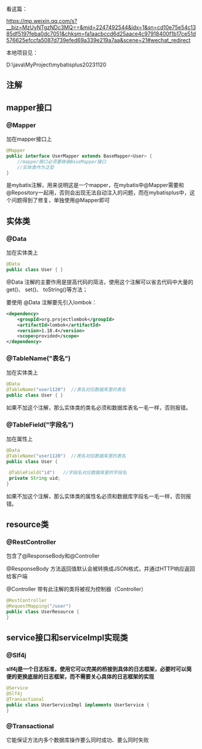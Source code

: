 看这篇：

https://mp.weixin.qq.com/s?__biz=MzUyNTgzNDc3MQ==&mid=2247492544&idx=1&sn=cd10e75e54c1385df5197feba0dc7051&chksm=fa1aacbccd6d25aace4c97918400f1b17ce51d576625efccfa5087d739efed69a339e219a7aa&scene=21#wechat_redirect

本地项目见：

D:\java\MyProject\mybatisplus20231120







## 注解

## mapper接口

### @Mapper

加在mapper接口上

```java
@Mapper
public interface UserMapper extends BaseMapper<User> {
    //mapper接口必须要继承BaseMapper接口
    //实体类作为泛型
}
```

​	是mybatis注解，用来说明这是一个mapper，在mybatis中@Mapper需要和@Repository一起用，否则会出现无法自动注入的问题，而在mybatisplus中，这个问题得到了修复，单独使用@Mapper即可

## 实体类

### @Data

加在实体类上

~~~java
@Data
public class User { }
~~~



  @Data 注解的主要作用是提高代码的简洁，使用这个注解可以省去代码中大量的get()、 set()、 toString()等方法；

要使用 @Data 注解要先引入lombok：

~~~xml
<dependency>
    <groupId>org.projectlombok</groupId>
    <artifactId>lombok</artifactId>
    <version>1.18.4</version>
    <scope>provided</scope>
</dependency>
~~~



### @TableName("表名")

加在实体类上

```java
@Data
@TableName("user1120")  //表名对应数据库里的表名
public class User { }
```

如果不加这个注解，那么实体类的类名必须和数据库表名一毛一样，否则报错。

### @TableField("字段名")

加在属性上

```java
@Data
@TableName("user1120")  //表名对应数据库里的表名
public class User {

 @TableField("id")   //字段名对应数据库里的字段名
 private String uid;
}
```

如果不加这个注解，那么实体类的属性名必须和数据库字段名一毛一样，否则报错。

## resource类

### @RestController

包含了@ResponseBody和@Controller

@ResponseBody 方法返回值默认会被转换成JSON格式，并通过HTTP响应返回给客户端

@Controller 带有此注解的类将被视为控制器（Controller）

```java
@RestController
@RequestMapping("/user")
public class UserResource {
}
```

## service接口和serviceImpl实现类

### @Slf4j

**slf4j是一个日志标准，使用它可以完美的桥接到具体的日志框架，必要时可以简便的更换底层的日志框架，而不需要关心具体的日志框架的实现**

```java
@Service
@Slf4j
@Transactional
public class UserServiceImpl implements UserService {
}
```

### @Transactional

它能保证方法内多个数据库操作要么同时成功、要么同时失败




